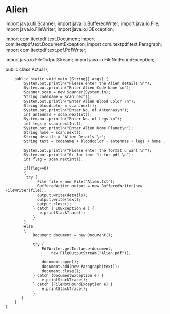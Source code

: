 Alien
=====
import java.util.Scanner;
import java.io.BufferedWriter;
import java.io.File;
import java.io.FileWriter;
import java.io.IOException;

import com.itextpdf.text.Document;
import com.itextpdf.text.DocumentException;
import com.itextpdf.text.Paragraph;
import com.itextpdf.text.pdf.PdfWriter;

import java.io.FileOutputStream;
import java.io.FileNotFoundException;

public class Actual {
	
		public static void main (String[] args) {
			System.out.println("Please enter the Alien details \n");
			System.out.println("Enter Alien Code Name \n");
			Scanner scan = new Scanner(System.in);
			String codename = scan.next();
			System.out.println("Enter Alien Blood Color \n");
			String bloodcolor = scan.next();
			System.out.println("Enter No. of Antennas\n");
			int antennas = scan.nextInt();
			System.out.println("Enter No. of Legs \n");
			int legs = scan.nextInt();
			System.out.println("Enter Alien Home Planet\n");
			String home = scan.next();
			String details = "Alien Details \r";
			String text = codename + bloodcolor + antennas + legs + home ;
			
			System.out.println("Please enter the format u want \n");
			System.out.println("0: for text 1: for pdf \n");
			int flag = scan.nextInt();
			
			if(flag==0)
			{
			 try {
		          File file = new File("Alien.txt");
		          BufferedWriter output = new BufferedWriter(new FileWriter(file));
		          output.write(details);
		          output.write(text);
		          output.close();
		        } catch ( IOException e ) {
		           e.printStackTrace();
		        }
			}
			else
			{
		        Document document = new Document();

		        try {
		            PdfWriter.getInstance(document,
		                new FileOutputStream("Alien.pdf"));

		            document.open();
		            document.add(new Paragraph(text));
		            document.close(); 
		        } catch (DocumentException e) {
		            e.printStackTrace();
		        } catch (FileNotFoundException e) {
		            e.printStackTrace();
		        }
		   }
		}
	}
